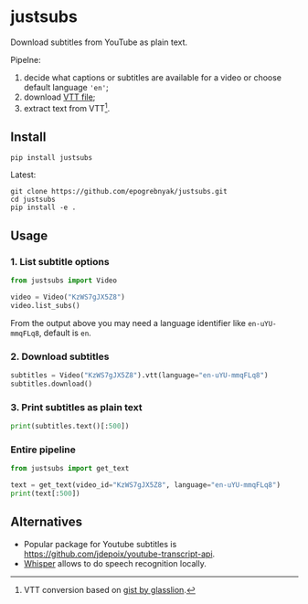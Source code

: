 # justsubs

Download subtitles from YouTube as plain text.

Pipelne:

1. decide what captions or subtitles are available for a video or choose default language `'en'`;
2. download [VTT file](https://en.wikipedia.org/wiki/WebVTT);
3. extract text from VTT[^1].

[^1]: VTT conversion based on [gist by glasslion](https://gist.github.com/glasslion/b2fcad16bc8a9630dbd7a945ab5ebf5e).

## Install

```console
pip install justsubs
```

Latest:

```console
git clone https://github.com/epogrebnyak/justsubs.git
cd justsubs
pip install -e .
```

## Usage

### 1. List subtitle options

```python
from justsubs import Video

video = Video("KzWS7gJX5Z8")
video.list_subs()
```

From the output above you may need a language identifier like
`en-uYU-mmqFLq8`, default is `en`.

### 2. Download subtitles

```python
subtitles = Video("KzWS7gJX5Z8").vtt(language="en-uYU-mmqFLq8")
subtitles.download()
```

### 3. Print subtitles as plain text

```python
print(subtitles.text()[:500])
```

### Entire pipeline

```python
from justsubs import get_text

text = get_text(video_id="KzWS7gJX5Z8", language="en-uYU-mmqFLq8")
print(text[:500])
```

## Alternatives

- Popular package for Youtube subtitles is <https://github.com/jdepoix/youtube-transcript-api>.
- [Whisper](https://github.com/openai/whisper) allows to do speech recognition locally.
